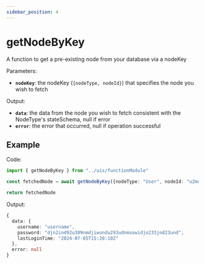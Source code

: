 ```yaml
---
sidebar_position: 4
---
```


# getNodeByKey

A function to get a pre-existing node from your database via a nodeKey

Parameters:
- **`nodeKey`**: the nodeKey (```{nodeType, nodeId}```) that specifies the node you wish to fetch

Output:
- **`data`**: the data from the node you wish to fetch consistent with the NodeType's stateSchema, null if error
- **`error`**: the error that occurred, null if operation successful

## Example

Code: 
```typescript 
import { getNodeByKey } from "../uix/functionModule"

const fetchedNode = await getNodeByKey({nodeType: "User", nodeId: "u2md320-dm2e-ic2ncu0n2"})

return fetchedNode
```

Output: 
```typescript
{
  data: {
    username: "username",
    password: "djn2ind92u309nmdjiwundu293udnmsowidjo233jnd23und",
    lastLoginTime: "2024-07-05T15:20:10Z"
  },
  error: null
}
```
